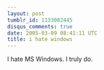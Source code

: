 ```yaml
---
layout: post
tumblr_id: 1133082445
disqus_comments: true
date: 2005-03-09 08:41:11 UTC
title: i hate windows
---
```


I hate MS Windows.  I truly do.
